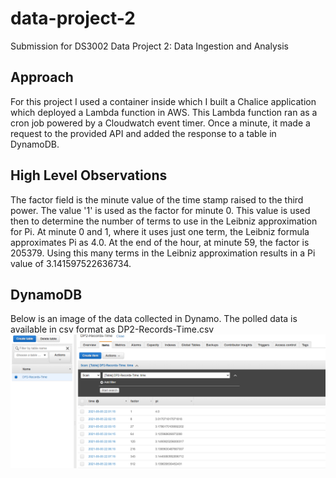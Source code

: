 # data-project-2
Submission for DS3002 Data Project 2: Data Ingestion and Analysis

## Approach
For this project I used a container inside which I built a Chalice application which deployed a Lambda function in AWS. This Lambda function ran as a cron job powered by a Cloudwatch event timer. Once a minute, it made a request to the provided API and added the response to a table in DynamoDB. 

## High Level Observations
The factor field is the minute value of the time stamp raised to the third power. The value '1' is used as the factor for minute 0. This value is used then to determine the number of terms to use in the Leibniz approximation for Pi. At minute 0 and 1, where it uses just one term, the Leibniz formula approximates Pi as 4.0. At the end of the hour, at minute 59, the factor is 205379. Using this many terms in the Leibniz approximation results in a Pi value of 3.141597522636734.

## DynamoDB
Below is an image of the data collected in Dynamo. The polled data is available in csv format as DP2-Records-Time.csv
![DynamoDB image](https://raw.githubusercontent.com/dknorr/data-project-2/main/images/dynamo.png?token=AE3BIKILQ6N2YFH53AVT5IDATRTVK)

